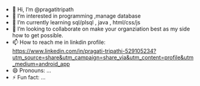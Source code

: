 - 👋 Hi, I’m @pragatitripath
- 👀 I’m interested in programming ,manage database
- 🌱 I’m currently learning sql/plsql , java , html/css/js
- 💞️ I’m looking to collaborate on make your organziation best as my side how to get possible.
- 📫 How to reach me in linkdin profile: https://www.linkedin.com/in/pragati-tripathi-529105234?utm_source=share&utm_campaign=share_via&utm_content=profile&utm_medium=android_app
- 😄 Pronouns: ...
- ⚡ Fun fact: ...

<!---
pragatitripath/pragatitripath is a ✨ special ✨ repository because its `README.md` (this file) appears on your GitHub profile.
You can click the Preview link to take a look at your changes.
--->
